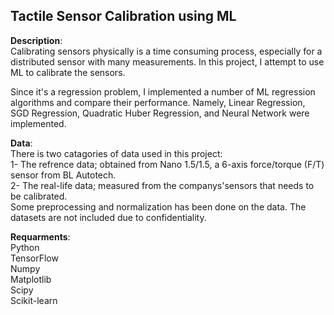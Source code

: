 ## Tactile Sensor Calibration using ML  
**Description**: <br /> 
Calibrating sensors physically is a time consuming process, especially for a distributed sensor with many measurements. In this project, I attempt to use ML to calibrate the sensors.<br /> 

Since it's a regression problem, I implemented a number of ML regression algorithms and compare their performance. Namely, Linear Regression, SGD Regression, Quadratic Huber Regression, and Neural Network were implemented. 

**Data**: <br /> 
There is two catagories of data used in this project:<br />
1- The refrence data; obtained from Nano 1.5/1.5, a 6-axis force/torque (F/T) sensor from BL Autotech.<br />
2- The real-life data; measured from the companys'sensors that needs to be calibrated.<br />
Some preprocessing and normalization has been done on the data. The datasets are not included due to confidentiality. 


**Requarments**: <br />
Python <br />
TensorFlow <br />
Numpy <br />
Matplotlib <br />
Scipy <br />
Scikit-learn <br />
